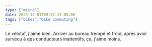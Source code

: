 ```yaml
---
type: ["micro"]
date: 2023-12-01T09:57:11-05:00
tags: ["bikes","bike commuting"]
---
```

Le vélotaf, j'aime bien. Arriver au bureau trempé et froid, après avoir survécu à qqs conducteurs inattentifs, ça, j'aime moins.
